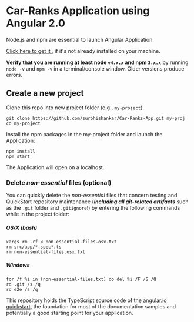 # Car-Ranks Application using Angular 2.0

Node.js and npm are essential to launch Angular Application. 
    
<a href="https://docs.npmjs.com/getting-started/installing-node" target="_blank" title="Installing Node.js and updating npm">
Click here to get it </a>, if it's not already installed on your machine.
 
**Verify that you are running at least node `v4.x.x` and npm `3.x.x`**
by running `node -v` and `npm -v` in a terminal/console window.
Older versions produce errors.

## Create a new project

Clone this repo into new project folder (e.g., `my-project`).
```shell
git clone https://github.com/surbhishankar/Car-Ranks-App.git my-proj
cd my-project
```

Install the npm packages in the my-project folder and launch the Application:

```shell
npm install
npm start
```

The Application will open on a localhost.

### Delete _non-essential_ files (optional)

You can quickly delete the _non-essential_ files that concern testing and QuickStart repository maintenance
(***including all git-related artifacts*** such as the `.git` folder and `.gitignore`!)
by entering the following commands while in the project folder:

##### OS/X (bash)
```shell
xargs rm -rf < non-essential-files.osx.txt
rm src/app/*.spec*.ts
rm non-essential-files.osx.txt
```

##### Windows
```shell
for /f %i in (non-essential-files.txt) do del %i /F /S /Q
rd .git /s /q
rd e2e /s /q
```
This repository holds the TypeScript source code of the [angular.io quickstart](https://angular.io/docs/ts/latest/quickstart.html),
the foundation for most of the documentation samples and potentially a good starting point for your application.
